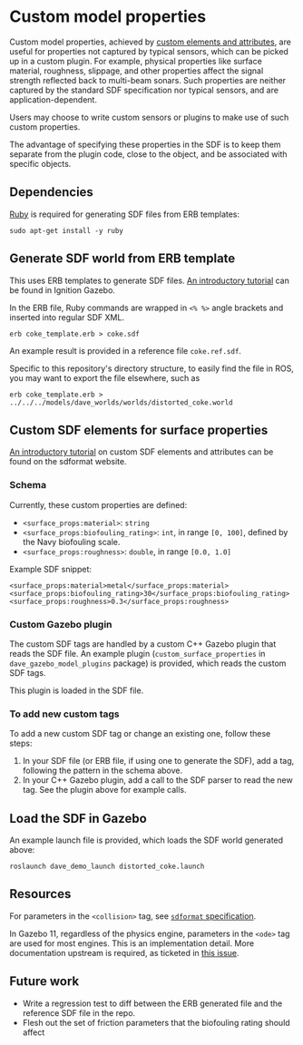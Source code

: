 # Custom model properties

Custom model properties, achieved by
[custom elements and attributes](http://sdformat.org/tutorials?tut=custom_elements_attributes_proposal),
are useful for properties not captured by typical sensors, which can be picked
up in a custom plugin.
For example, physical properties like surface material, roughness, slippage,
and other properties affect the signal strength reflected back to multi-beam
sonars.
Such properties are neither captured by the standard SDF specification nor
typical sensors, and are application-dependent.

Users may choose to write custom sensors or plugins to make use of such
custom properties.

The advantage of specifying these properties in the SDF is to keep them separate
from the plugin code, close to the object, and be associated with specific
objects.

## Dependencies

[Ruby](https://www.ruby-lang.org) is required for generating SDF files from
ERB templates:
```
sudo apt-get install -y ruby
```

## Generate SDF world from ERB template

This uses ERB templates to generate SDF files.
[An introductory tutorial](https://ignitionrobotics.org/api/gazebo/7.0/erbtemplate.html)
can be found in Ignition Gazebo.

In the ERB file, Ruby commands are wrapped in `<% %>` angle brackets and
inserted into regular SDF XML.
```
erb coke_template.erb > coke.sdf
```

An example result is provided in a reference file `coke.ref.sdf`.

Specific to this repository's directory structure, to easily find the file in
ROS, you may want to export the file elsewhere, such as
```
erb coke_template.erb > ../../../models/dave_worlds/worlds/distorted_coke.world
```

## Custom SDF elements for surface properties

[An introductory tutorial](http://sdformat.org/tutorials?tut=custom_elements_attributes_proposal&cat=pose_semantics_docs&)
on custom SDF elements and attributes can be found on the sdformat website.

### Schema

Currently, these custom properties are defined:

- `<surface_props:material>`: `string`
- `<surface_props:biofouling_rating>`: `int`, in range `[0, 100]`, defined by
  the Navy biofouling scale.
- `<surface_props:roughness>`: `double`, in range `[0.0, 1.0]`

Example SDF snippet:
```
<surface_props:material>metal</surface_props:material>
<surface_props:biofouling_rating>30</surface_props:biofouling_rating>
<surface_props:roughness>0.3</surface_props:roughness>
```

### Custom Gazebo plugin

The custom SDF tags are handled by a custom C++ Gazebo plugin that reads the SDF
file.
An example plugin (`custom_surface_properties` in `dave_gazebo_model_plugins`
package) is provided, which reads the custom SDF tags.

This plugin is loaded in the SDF file.

### To add new custom tags

To add a new custom SDF tag or change an existing one, follow these steps:
1. In your SDF file (or ERB file, if using one to generate the SDF), add a tag,
   following the pattern in the schema above.
2. In your C++ Gazebo plugin, add a call to the SDF parser to read the new tag.
   See the plugin above for example calls.

## Load the SDF in Gazebo

An example launch file is provided, which loads the SDF world generated above:
```
roslaunch dave_demo_launch distorted_coke.launch 
```

## Resources

For parameters in the `<collision>` tag, see [`sdformat` specification](http://sdformat.org/spec?ver=1.8&elem=collision).

In Gazebo 11, regardless of the physics engine, parameters in the `<ode>` tag
are used for most engines.
This is an implementation detail.
More documentation upstream is required, as ticketed in [this issue](https://github.com/ignitionrobotics/sdformat/issues/31).

## Future work

- Write a regression test to diff between the ERB generated file and the
  reference SDF file in the repo.
- Flesh out the set of friction parameters that the biofouling rating should
  affect
